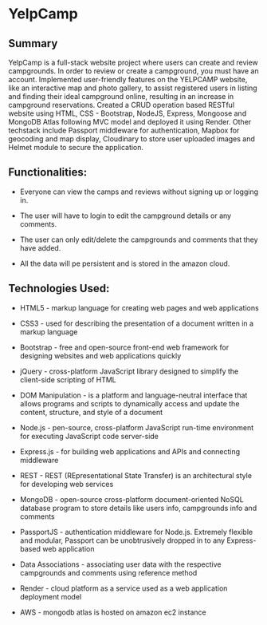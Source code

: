 # YelpCamp
## Summary
YelpCamp is a full-stack website project where users can create and review campgrounds. 
In order to review or create a campground, you must have an account. 
Implemented user-friendly features on the YELPCAMP website, like an interactive map and photo gallery,
to assist registered users in listing and finding their ideal campground online, resulting in an increase in
campground reservations.
Created a CRUD operation based RESTful website using HTML, CSS - Bootstrap, NodeJS, Express,
Mongoose and MongoDB Atlas following MVC model and deployed it using Render.
Other techstack include Passport middleware for authentication, Mapbox for geocoding and map display,
Cloudinary to store user uploaded images and Helmet module to secure the application.


## Functionalities: 
- Everyone can view the camps and reviews without signing up or logging in.

- The user will have to login to edit the campground details or any comments.

- The user can only edit/delete the campgrounds and comments that they have added.

- All the data will pe persistent and is stored in the amazon cloud.

## Technologies Used:
- HTML5 - markup language for creating web pages and web applications

- CSS3 - used for describing the presentation of a document written in a markup language

- Bootstrap - free and open-source front-end web framework for designing websites and web applications quickly

- jQuery - cross-platform JavaScript library designed to simplify the client-side scripting of HTML

- DOM Manipulation - is a platform and language-neutral interface that allows programs and scripts to dynamically access and update the content, structure, and style of a document

- Node.js - pen-source, cross-platform JavaScript run-time environment for executing JavaScript code server-side

- Express.js - for building web applications and APIs and connecting middleware

- REST - REST (REpresentational State Transfer) is an architectural style for developing web services

- MongoDB - open-source cross-platform document-oriented NoSQL database program to store details like users info, campgrounds info and comments

- PassportJS - authentication middleware for Node.js. Extremely flexible and modular, Passport can be unobtrusively dropped in to any Express-based web application

- Data Associations - associating user data with the respective campgrounds and comments using reference method

- Render - cloud platform as a service used as a web application deployment model

- AWS - mongodb atlas is hosted on amazon ec2 instance
